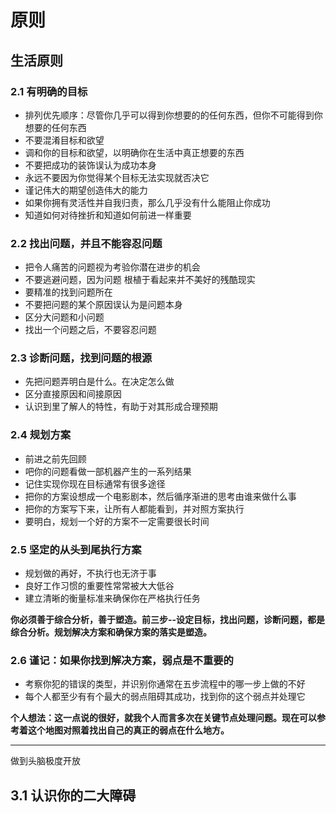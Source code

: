 # 原则

## 生活原则

### 2.1 有明确的目标
- 排列优先顺序：尽管你几乎可以得到你想要的的任何东西，但你不可能得到你想要的任何东西
- 不要混淆目标和欲望
- 调和你的目标和欲望，以明确你在生活中真正想要的东西
- 不要把成功的装饰误认为成功本身
- 永远不要因为你觉得某个目标无法实现就否决它
- 谨记伟大的期望创造伟大的能力
- 如果你拥有灵活性并自我归责，那么几乎没有什么能阻止你成功
- 知道如何对待挫折和知道如何前进一样重要

### 2.2 找出问题，并且不能容忍问题
- 把令人痛苦的问题视为考验你潜在进步的机会
- 不要逃避问题，因为问题 根植于看起来并不美好的残酷现实
- 要精准的找到问题所在
- 不要把问题的某个原因误认为是问题本身
- 区分大问题和小问题
- 找出一个问题之后，不要容忍问题

### 2.3 诊断问题，找到问题的根源
- 先把问题弄明白是什么。在决定怎么做
- 区分直接原因和间接原因
- 认识到里了解人的特性，有助于对其形成合理预期


### 2.4 规划方案
- 前进之前先回顾
- 吧你的问题看做一部机器产生的一系列结果
- 记住实现你现在目标通常有很多途径
- 把你的方案设想成一个电影剧本，然后循序渐进的思考由谁来做什么事
- 把你的方案写下来，让所有人都能看到，并对照方案执行
- 要明白，规划一个好的方案不一定需要很长时间


### 2.5 坚定的从头到尾执行方案
- 规划做的再好，不执行也无济于事
- 良好工作习惯的重要性常常被大大低谷
- 建立清晰的衡量标准来确保你在严格执行任务

**你必须善于综合分析，善于塑造。前三步--设定目标，找出问题，诊断问题，都是综合分析。规划解决方案和确保方案的落实是塑造。**

### 2.6 谨记：如果你找到解决方案，弱点是不重要的
- 考察你犯的错误的类型，并识别你通常在五步流程中的哪一步上做的不好
- 每个人都至少有有个最大的弱点阻碍其成功，找到你的这个弱点并处理它

**个人想法：这一点说的很好，就我个人而言多次在关键节点处理问题。现在可以参考着这个地图对照着找出自己的真正的弱点在什么地方。**


--- 
 做到头脑极度开放
 
## 3.1 认识你的二大障碍
